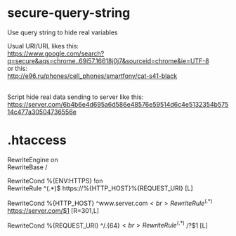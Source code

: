 # secure-query-string
Use query string to hide real variables

Usual URI/URL likes this:<br>
https://www.google.com/search?q=secure&aqs=chrome..69i57.16618j0j7&sourceid=chrome&ie=UTF-8<br>
or this:<br>
http://e96.ru/phones/cell_phones/smartfony/cat-s41-black<br><br>


Script hide real data sending to server like this:
https://server.com/6b4b6e4d695a6d586e48576e59514d6c4e5132354b57514c477a30504736556e



# .htaccess

RewriteEngine on<br>
RewriteBase /<br>

RewriteCond %{ENV:HTTPS} !on<br>
RewriteRule ^(.*)$ https://%{HTTP_HOST}%{REQUEST_URI} [L]<br>

RewriteCond %{HTTP_HOST} ^www\.server\.com$<br>
RewriteRule ^(.*)$ https://server.com/$1 [R=301,L]<br>

RewriteCond %{REQUEST_URI} ^/.{64}$<br>
RewriteRule ^(.*)$ /?$1 [L]<br>
